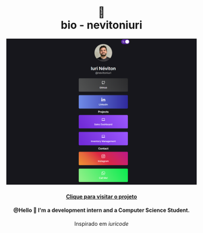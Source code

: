 <h1 align="center">
🔗<br>bio - nevitoniuri
</h1>

![Resultado final do projeto](assets/image/resultado.png)

<h4 align="center"><a href="https://bio-nevitoniuri.vercel.app/">Clique para visitar o projeto</a></h4>
<h4 align="center">@Hello 👋 I'm a development intern and a Computer Science Student.</h4>

<p align="center">Inspirado em <i>iuricode</i></p>
